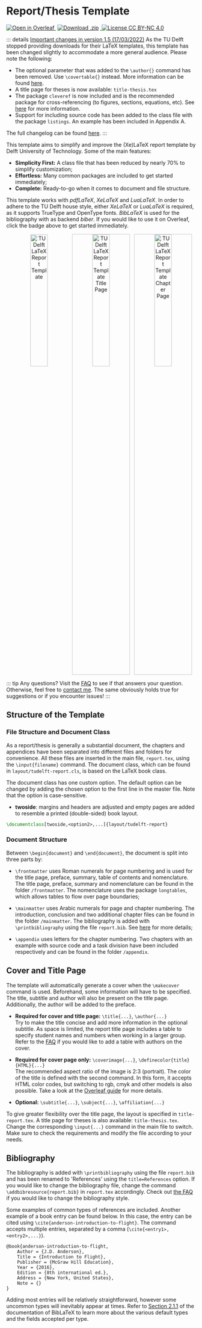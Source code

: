 # Report/Thesis Template

<p>
  <a href="https://www.overleaf.com/docs?snip_uri=https://github.com/dzwaneveld/TU-Delft-Unofficial-Report-Template/archive/master.zip&engine=xelatex" target="_blank" >
    <img alt="Open in Overleaf" src="/badges/open-in-overleaf.svg">
  </a>
  <a href="https://github.com/dzwaneveld/TU-Delft-Unofficial-Report-Template/archive/master.zip" >
    <img alt="Download .zip" src="/badges/download-zip.svg" hspace="4">
  </a>
  <a href="https://creativecommons.org/licenses/by-nc/4.0/" target="_blank">
    <img alt="License CC BY-NC 4.0" src="/badges/license.svg">
  </a>
</p>

::: details <u>Important changes in version 1.5 (17/03/2022)</u>
As the TU Delft stopped providing downloads for their LaTeX templates, this template has been changed slightly to accommodate a more general audience. Please note the following:

- The optional parameter that was added to the `\author{}` command has been removed. Use `\covertable{}` instead. More information can be found [here](/report/faq.html#how-do-i-add-a-table-with-authors-on-the-cover-page).
- A title page for theses is now available: `title-thesis.tex`
- The package `cleveref` is now included and is the recommended package for cross-referencing (to figures, sections, equations, etc). See [here](/report/faq.html#cross-referencing-with-cleveref) for more information.
- Support for including source code has been added to the class file with the package `listings`. An example has been included in Appendix A.

The full changelog can be found [here](/report/changelog.html#_1-5-17-03-2022).
:::

This template aims to simplify and improve the (Xe)LaTeX report template by Delft University of Technology. Some of the main features:

* **Simplicity First:** A class file that has been reduced by nearly 70% to simplify customization;
* **Effortless:** Many common packages are included to get started immediately;
* **Complete:** Ready-to-go when it comes to document and file structure.

This template works with _pdfLaTeX_, _XeLaTeX_ and _LuaLaTeX_. In order to adhere to the TU Delft house style, either _XeLaTeX_ or _LuaLaTeX_ is required, as it supports TrueType and OpenType fonts. _BibLaTeX_ is used for the bibliography with as backend _biber_. If you would like to use it on Overleaf, click the badge above to get started immediately.

<p align="center">
  <img alt="TU Delft LaTeX Report Template" src="/images/report-template.jpg" width="30%" style='border:1px solid transparent'>
&nbsp;
  <img alt="TU Delft LaTeX Report Template Title Page" src="/images/report-template-title.jpg" width="30%" style='border:1px solid #c7c7c7'>
&nbsp;
  <img alt="TU Delft LaTeX Report Template Chapter Page" src="/images/report-template-chapter.jpg" width="30%" style='border:1px solid #c7c7c7'>
</p>

::: tip Any questions?
Visit the [FAQ](/report/faq.html) to see if that answers your question. Otherwise, feel free to [contact me](/about.html#contact). The same obviously holds true for suggestions or if you encounter issues!
:::

## Structure of the Template

### File Structure and Document Class

As a report/thesis is generally a substantial document, the chapters and appendices have been separated into different files and folders for convenience. All these files are inserted in the main file, `report.tex`, using the `\input{filename}` command. The document class, which can be found in `layout/tudelft-report.cls`, is based on the LaTeX book class.

The document class has one custom option. The default option can be changed by adding the chosen option to the first line in the master file. Note that the option is case-sensitive.

- **twoside**: margins and headers are adjusted and empty pages are added to resemble a printed (double-sided) book layout.

```latex
\documentclass[twoside,<option2>,...]{layout/tudelft-report}
```

### Document Structure

Between `\begin{document}` and `\end{document}`, the document is split into three parts by:

- `\frontmatter` uses Roman numerals for page numbering and is used for the title page, preface, summary, table of contents and nomenclature. The title page, preface, summary and nomenclature can be found in the folder `/frontmatter`. The nomenclature uses the package `longtables`, which allows tables to flow over page boundaries;

- `\mainmatter` uses Arabic numerals for page and chapter numbering. The introduction, conclusion and two additional chapter files can be found in the folder `/mainmatter`. The bibliography is added with `\printbibliography` using the file `report.bib`. See [here](/report/#bibliography) for more details;

- `\appendix` uses letters for the chapter numbering. Two chapters with an example with source code and a task division have been included respectively and can be found in the folder `/appendix`.

## Cover and Title Page

The template will automatically generate a cover when the `\makecover` command is used. Beforehand, some information will have to be specified. The title, subtitle and author will also be present on the title page. Additionally, the author will be added to the preface.

- **Required for cover and title page:** `\title{...}`, `\author{...}`\
Try to make the title concise and add more information in the optional subtitle. As space is limited, the report title page includes a table to specify student names and numbers when working in a larger group. Refer to the [FAQ](/report/faq.html#how-do-i-add-a-table-with-authors-on-the-cover-page) if you would like to add a table with authors on the cover.

- **Required for cover page only:** `\coverimage{...}`, `\definecolor{title}{HTML}{...}`\
The recommended aspect ratio of the image is 2:3 (portrait). The color of the title is defined with the second command. In this form, it accepts HTML color codes, but switching to rgb, cmyk and other models is also possible. Take a look at the [Overleaf guide](https://www.overleaf.com/learn/latex/Using_colours_in_LaTeX#Creating_your_own_colours) for more details.

- **Optional:** `\subtitle{...}`, `\subject{...}`, `\affiliation{...}`

To give greater flexibility over the title page, the layout is specified in `title-report.tex`. A title page for theses is also available: `title-thesis.tex`. Change the corresponding `\input{...}` command in the main file to switch. Make sure to check the requirements and modify the file according to your needs.

## Bibliography

The bibliography is added with `\printbibliography` using the file `report.bib` and has been renamed to 'References' using the `title=References` option. If you would like to change the bibliography file, change the command `\addbibresource{report.bib}` in `report.tex` accordingly. Check out [the FAQ](/report/faq.html#how-do-i-change-the-bibliography-style) if you would like to change the bibliography style.

Some examples of common types of references are included. Another example of a book entry can be found below. In this case, the entry can be cited using `\cite{anderson-introduction-to-flight}`. The command accepts multiple entries, separated by a comma (`\cite{<entry1>,<entry2>,...}`).

```
@book{anderson-introduction-to-flight,
    Author = {J.D. Anderson},
    Title = {Introduction to Flight},
    Publisher = {McGraw Hill Education},
    Year = {2016},
    Edition = {8th international ed.},
    Address = {New York, United States},
    Note = {}
}
```

Adding most entries will be relatively straightforward, however some uncommon types will inevitably appear at times. Refer to [Section 2.1.1](http://mirrors.ctan.org/macros/latex/contrib/biblatex/doc/biblatex.pdf#subsubsection.2.1.1) of the documentation of BibLaTeX to learn more about the various default types and the fields accepted per type.
